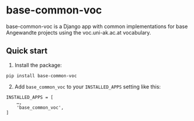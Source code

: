 # base-common-voc

base-common-voc is a Django app with common implementations for base Angewandte projects using the voc.uni-ak.ac.at vocabulary.

## Quick start

1. Install the package:

```
pip install base-common-voc
```

2. Add `base_common_voc` to your `INSTALLED_APPS` setting like this:

```
INSTALLED_APPS = [
    …,
    'base_common_voc',
]
```
